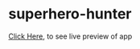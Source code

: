 # superhero-hunter

[Click Here](https://pratik-coder-9.github.io/superhero-hunter/index.html), to see live preview of app
